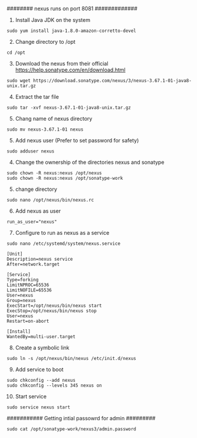 ########   nexus runs on port 8081 #############



1. Install Java JDK on the system

```
sudo yum install java-1.8.0-amazon-corretto-devel
```

2. Change directory to /opt

```
cd /opt
```

3. Download the nexus from their official https://help.sonatype.com/en/download.html

```
sudo wget https://download.sonatype.com/nexus/3/nexus-3.67.1-01-java8-unix.tar.gz
```

4. Extract the tar file

```
sudo tar -xvf nexus-3.67.1-01-java8-unix.tar.gz
```

5. Chang name of nexus directory 

```
sudo mv nexus-3.67.1-01 nexus
```

5. Add nexus user (Prefer to set password for safety)

```
sudo adduser nexus
```

4. Change the ownership of the directories nexus and sonatype

```
sudo chown -R nexus:nexus /opt/nexus
sudo chown -R nexus:nexus /opt/sonatype-work
```

5. change directory 

```
sudo nano /opt/nexus/bin/nexus.rc
```

6. Add nexus as user

```
run_as_user="nexus"
```

7. Configure to run as nexus as a service

```
sudo nano /etc/systemd/system/nexus.service
```
```
[Unit]
Description=nexus service
After=network.target

[Service]
Type=forking
LimitNPROC=65536
LimitNOFILE=65536
User=nexus
Group=nexus
ExecStart=/opt/nexus/bin/nexus start
ExecStop=/opt/nexus/bin/nexus stop
User=nexus
Restart=on-abort

[Install]
WantedBy=multi-user.target
```

8. Create a symbolic link

```
sudo ln -s /opt/nexus/bin/nexus /etc/init.d/nexus
```

9. Add service to boot

```
sudo chkconfig --add nexus
sudo chkconfig --levels 345 nexus on
```

10. Start service

```
sudo service nexus start
```


########### Getting intial passowrd for admin #########

```
sudo cat /opt/sonatype-work/nexus3/admin.password
```
